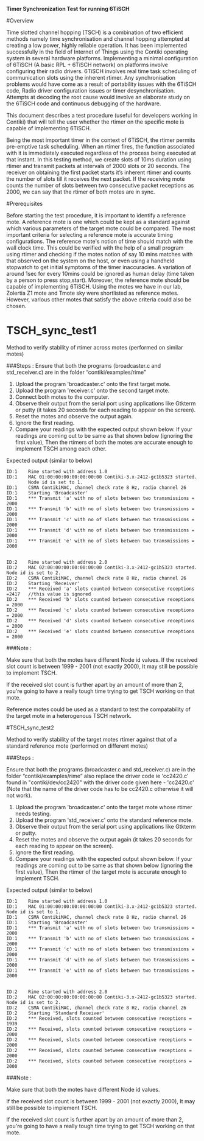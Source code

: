 
**Timer Synchronization Test for running 6TiSCH**

#Overview

Time slotted channel hopping (TSCH) is a combination of two efficient methods
namely time synchronisation and channel hopping attempted at creating a low
power, highly reliable operation. It has been implemented successfully in the
field of Internet of Things using the Contiki operating system in several
hardware platforms. Implementing a minimal configuration of 6TiSCH (A basic RPL +
6TiSCH network) on platforms involve configuring their radio drivers.  6TiSCH
involves real time task scheduling of communication slots using the inherent
rtimer. Any synchronisation problems would have come as a result of portability
issues with the 6TiSCH code, Radio driver configuration issues or timer
desynchronisation. Attempts at decoding the root cause would involve an
elaborate study on the 6TiSCH code and continuous debugging of the hardware. 

This document describes a test procedure (useful for developers working in
Contiki) that will tell the user whether the rtimer on the specific mote is
capable of implementing 6TiSCH.

Being the most important timer in the context of 6TiSCH, the rtimer permits
pre-emptive task scheduling. When an rtimer fires, the function associated with
it is immediately executed regardless of the process being executed at that
instant. In this testing method, we create slots of 10ms duration using rtimer and
transmit packets at intervals of 2000 slots or 20 seconds. The receiver on
obtaining the first packet starts it’s inherent rtimer and counts the number of
slots till it receives the next packet. If the receiving mote counts the number
of slots between two consecutive packet receptions as 2000, we can say that the
rtimer of both motes are in sync.


#Prerequisites

Before starting the test procedure, it is important to identify a reference
mote. A reference mote is one which could be kept as a standard against which
various parameters of the target mote could be compared. The most important
criteria for selecting a reference mote is accurate timing configurations. The
reference mote's notion of time should match with the wall clock time. This
could be verified with the help of a small program using rtimer and checking if
the motes notion of say 10 mins matches with that observed on the system on the
host, or even using a handheld stopwatch to get initial symptoms of the timer
inaccuracies. A variation of around 1sec for every 10mins could be ignored as
human delay (time taken by a person to press stop,start).  Moreover, the
reference mote should be capable of implementing 6TiSCH. Using the motes we have
in our lab, Zolertia Z1 mote and Tmote sky were shortlisted as reference motes.
However, various other motes that satisfy the above criteria could also be
chosen. 


# TSCH_sync_test1


Method to verify stability of rtimer across motes (performed on similar motes)

###Steps : 
Ensure that both the programs (broadcaster.c and std_receiver.c) are in the
folder “contiki/examples/rime”

1. Upload the program 'broadcaster.c' onto the first target mote.
2. Upload the program 'receiver.c' onto the second target mote.
3. Connect both motes to the computer. 
4. Observe their output from the serial port using applications like Gtkterm 
   or putty (it takes 20 seconds for each reading to appear on the screen).
5. Reset the motes and observe the output again.
6. Ignore the first reading.
7. Compare your readings with the expected output shown below. 
   If your readings are coming out to be same as that shown below 
   (ignoring the first value), Then the rtimers of both the motes are 
    accurate enough to implement TSCH among each other. 


Expected output  (similar to below)

```
ID:1	Rime started with address 1.0
ID:1	MAC 01:00:00:00:00:00:00:00 Contiki-3.x-2412-gc1b5323 started. 
        Node id is set to 1.
ID:1	CSMA ContikiMAC, channel check rate 8 Hz, radio channel 26
ID:1	Starting 'Broadcaster'
ID:1	*** Transmit 'a' with no of slots between two transmissions = 2000 
ID:1	*** Transmit 'b' with no of slots between two transmissions = 2000 	
ID:1	*** Transmit 'c' with no of slots between two transmissions = 2000 	
ID:1	*** Transmit 'd' with no of slots between two transmissions = 2000 	
ID:1	*** Transmit 'e' with no of slots between two transmissions = 2000 	


ID:2	Rime started with address 2.0
ID:2	MAC 02:00:00:00:00:00:00:00 Contiki-3.x-2412-gc1b5323 started. Node id is set to 2.
ID:2	CSMA ContikiMAC, channel check rate 8 Hz, radio channel 26
ID:2	Starting 'Receiver'
ID:2	*** Received 'a' slots counted between consecutive receptions =2417	  //this value is ignored
ID:2	*** Received 'b' slots counted between consecutive receptions = 2000
ID:2	*** Received 'c' slots counted between consecutive receptions = 2000
ID:2	*** Received 'd' slots counted between consecutive receptions = 2000
ID:2	*** Received 'e' slots counted between consecutive receptions = 2000
```

###Note :

Make sure that both the motes have different Node id values. 
If the received slot count is between 1999 - 2001 (not exactly 2000), It may
still be possible to implement TSCH.  

If the received slot count is further apart by an amount of more than 2, you're going to have a really tough time trying to get TSCH working on that mote.  

Reference motes could be used as a standard to test the compatability of the
target mote in a heterogenous TSCH network.


#TSCH_sync_test2

Method to verify stability of the target motes rtimer against that of a standard reference mote (performed on different motes)



###Steps : 

Ensure that both the programs (broadcaster.c and std_receiver.c) are in the
folder “contiki/examples/rime” also replace the driver code ie 'cc2420.c' found
in "contiki/dev/cc2420" with the driver code given here - 'cc2420.c' (Note that
the name of the driver code has to be cc2420.c otherwise it will not work).

1. Upload the program 'broadcaster.c' onto the target mote whose rtimer needs 
   testing.
2. Upload the program 'std_receiver.c' onto the standard reference mote.
4. Observe their output from the serial port using applications like Gtkterm 
   or putty.
5. Reset the motes and observe the output again (it takes 20 seconds
   for each reading to appear on the screen).
6. Ignore the first reading.
7. Compare your readings with the expected output shown below. If your 
   readings are coming out to be same as that shown below (ignoring the first 
   value), Then the rtimer of the target mote is accurate enough to implement 
   TSCH. 





Expected output  (similar to below)
```
ID:1	Rime started with address 1.0
ID:1	MAC 01:00:00:00:00:00:00:00 Contiki-3.x-2412-gc1b5323 started. Node id is set to 1.
ID:1	CSMA ContikiMAC, channel check rate 8 Hz, radio channel 26
ID:1	Starting 'Broadcaster'
ID:1	*** Transmit 'a' with no of slots between two transmissions = 2000 
ID:1	*** Transmit 'b' with no of slots between two transmissions = 2000 
ID:1	*** Transmit 'c' with no of slots between two transmissions = 2000 	
ID:1	*** Transmit 'd' with no of slots between two transmissions = 2000 
ID:1	*** Transmit 'e' with no of slots between two transmissions = 2000 


ID:2	Rime started with address 2.0
ID:2	MAC 02:00:00:00:00:00:00:00 Contiki-3.x-2412-gc1b5323 started. Node id is set to 2.
ID:2	CSMA ContikiMAC, channel check rate 8 Hz, radio channel 26
ID:2	Starting 'Standard Receiver'
ID:2	*** Received, slots counted between consecutive receptions = 1939
ID:2	*** Received, slots counted between consecutive receptions = 2000
ID:2	*** Received, slots counted between consecutive receptions = 2000
ID:2	*** Received, slots counted between consecutive receptions = 2000
ID:2	*** Received, slots counted between consecutive receptions = 2000
```
###Note :

Make sure that both the motes have different Node id values. 

If the received slot count is between 1999 - 2001 (not exactly 2000), It may
still be possible to implement TSCH.

If the received slot count is further apart by an amount of more than 2, you're
going to have a really tough time trying to get TSCH working on that mote. 
